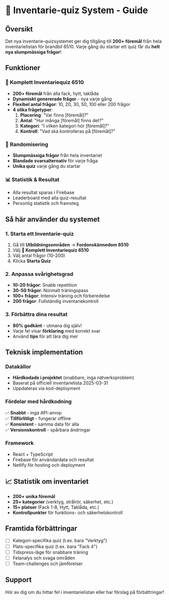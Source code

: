 # 🚒 Inventarie-quiz System - Guide

## Översikt
Det nya inventarie-quizsystemet ger dig tillgång till **200+ föremål** från hela inventarielistan för brandbil 6510. Varje gång du startar ett quiz får du **helt nya slumpmässiga frågor**!

## Funktioner

### 🎯 Komplett Inventariequiz 6510
- **200+ föremål** från alla fack, hytt, taklåda
- **Dynamiskt genererade frågor** - nya varje gång
- **Flexibel antal frågor**: 10, 20, 30, 50, 100 eller 200 frågor
- **4 olika frågetyper**:
  1. **Placering**: "Var finns [föremål]?"
  2. **Antal**: "Hur många [föremål] finns det?"
  3. **Kategori**: "I vilken kategori hör [föremål]?"
  4. **Kontroll**: "Vad ska kontrolleras på [föremål]?"

### 🔄 Randomisering
- **Slumpmässiga frågor** från hela inventariet
- **Blandade svarsalternativ** för varje fråga
- **Unika quiz** varje gång du startar

### 📊 Statistik & Resultat
- Alla resultat sparas i Firebase
- Leaderboard med alla quiz-resultat
- Personlig statistik och framsteg

## Så här använder du systemet

### 1. Starta ett Inventarie-quiz
1. Gå till **Utbildningsområden** → **Fordonskännedom 6510**
2. Välj **🚒 Komplett Inventariequiz 6510**
3. Välj antal frågor (10-200)
4. Klicka **Starta Quiz**

### 2. Anpassa svårighetsgrad
- **10-20 frågor**: Snabb repetition
- **30-50 frågor**: Normalt träningspass
- **100+ frågor**: Intensiv träning och förberedelse
- **200 frågor**: Fullständig inventariekontroll

### 3. Förbättra dina resultat
- **80% godkänt** - utmana dig själv!
- Varje fel visar **förklaring** med korrekt svar
- Använd **tips** för att lära dig mer

## Teknisk implementation

### Datakällor
- **Hårdkodade i projektet** (snabbare, inga nätverksproblem)
- Baserat på officiell inventarielista 2025-03-31
- Uppdateras via kod-deployment

### Fördelar med hårdkodning
✅ **Snabbt** - inga API-anrop  
✅ **Tillförlitligt** - fungerar offline  
✅ **Konsistent** - samma data för alla  
✅ **Versionskontroll** - spårbara ändringar  

### Framework
- React + TypeScript
- Firebase för användardata och resultat
- Netlify för hosting och deployment

## 📈 Statistik om inventariet
- **200+ unika föremål**
- **25+ kategorier** (verktyg, strålrör, säkerhet, etc.)
- **15+ platser** (Fack 1-8, Hytt, Taklåda, etc.)
- **Kontrollpunkter** för funktions- och säkerhetskontroll

## Framtida förbättringar
- [ ] Kategori-specifika quiz (t.ex. bara "Verktyg")
- [ ] Plats-specifika quiz (t.ex. bara "Fack 4")
- [ ] Tidspress-läge för snabbare träning
- [ ] Felanalys och svaga områden
- [ ] Team-challenges och jämförelser

## Support
Hör av dig om du hittar fel i inventarielistan eller har förslag på förbättringar!
